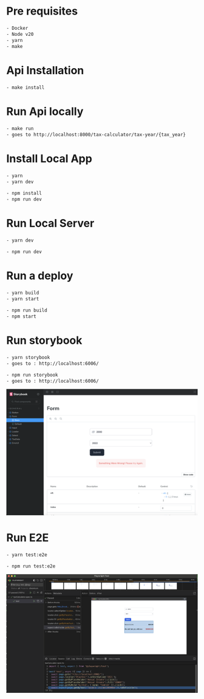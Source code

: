 # Pre requisites

```
- Docker
- Node v20
- yarn
- make
```

# Api Installation

```
- make install
```

# Run Api locally

```
- make run
- goes to http://localhost:8000/tax-calculator/tax-year/{tax_year}
```

# Install Local App

```
- yarn
- yarn dev
```

```
- npm install
- npm run dev
```

# Run Local Server

```
- yarn dev
```

```
- npm run dev
```

# Run a deploy

```
- yarn build
- yarn start
```

```
- npm run build
- npm start
```

# Run storybook

```
- yarn storybook
- goes to : http://localhost:6006/
```

```
- npm run storybook
- goes to : http://localhost:6006/
```

![storybook](./assets/storybook.png)

# Run E2E

```
- yarn test:e2e
```

```
- npm run test:e2e
```

![e2e](./assets/e2e.png)
